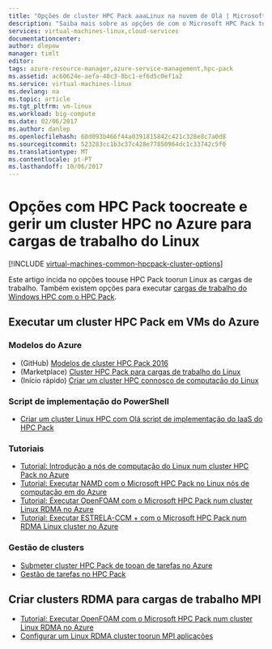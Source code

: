 ```yaml
---
title: "Opções de cluster HPC Pack aaaLinux na nuvem de Olá | Microsoft Docs"
description: "Saiba mais sobre as opções de com o Microsoft HPC Pack toocreate e gerir um Linux elevado desempenho computação em cluster (HPC) Olá em nuvem do Azure"
services: virtual-machines-linux,cloud-services
documentationcenter: 
author: dlepow
manager: timlt
editor: 
tags: azure-resource-manager,azure-service-management,hpc-pack
ms.assetid: ac60624e-aefa-40c3-8bc1-ef6d5c0ef1a2
ms.service: virtual-machines-linux
ms.devlang: na
ms.topic: article
ms.tgt_pltfrm: vm-linux
ms.workload: big-compute
ms.date: 02/06/2017
ms.author: danlep
ms.openlocfilehash: 60d093b466f44a0391815842c421c328e8c7a0d8
ms.sourcegitcommit: 523283cc1b3c37c428e77850964dc1c33742c5f0
ms.translationtype: MT
ms.contentlocale: pt-PT
ms.lasthandoff: 10/06/2017
---
```

# <a name="options-with-hpc-pack-toocreate-and-manage-an-hpc-cluster-in-azure-for-linux-workloads"></a>Opções com HPC Pack toocreate e gerir um cluster HPC no Azure para cargas de trabalho do Linux
[!INCLUDE [virtual-machines-common-hpcpack-cluster-options](../../../includes/virtual-machines-common-hpcpack-cluster-options.md)]

Este artigo incida no opções toouse HPC Pack toorun Linux as cargas de trabalho. Também existem opções para executar [cargas de trabalho do Windows HPC com o HPC Pack](../windows/hpcpack-cluster-options.md?toc=%2fazure%2fvirtual-machines%2fwindows%2ftoc.json).

## <a name="run-an-hpc-pack-cluster-in-azure-vms"></a>Executar um cluster HPC Pack em VMs do Azure
### <a name="azure-templates"></a>Modelos do Azure
* (GitHub) [Modelos de cluster HPC Pack 2016](https://github.com/MsHpcPack/HPCPack2016)
* (Marketplace) [Cluster HPC Pack para cargas de trabalho do Linux](https://azure.microsoft.com/marketplace/partners/microsofthpc/newclusterlinuxcn/)
* (Início rápido) [Criar um cluster HPC connosco de computação do Linux](https://github.com/Azure/azure-quickstart-templates/tree/master/create-hpc-cluster-linux-cn)

### <a name="powershell-deployment-script"></a>Script de implementação do PowerShell
* [Criar um cluster Linux HPC com Olá script de implementação do IaaS do HPC Pack](../windows/classic/hpcpack-cluster-powershell-script.md?toc=%2fazure%2fvirtual-machines%2flinux%2fclassic%2ftoc.json)

### <a name="tutorials"></a>Tutoriais
* [Tutorial: Introdução a nós de computação do Linux num cluster HPC Pack no Azure](classic/hpcpack-cluster.md?toc=%2fazure%2fvirtual-machines%2flinux%2fclassic%2ftoc.json)
* [Tutorial: Executar NAMD com o Microsoft HPC Pack no Linux nós de computação em do Azure](classic/hpcpack-cluster-namd.md?toc=%2fazure%2fvirtual-machines%2flinux%2fclassic%2ftoc.json)
* [Tutorial: Executar OpenFOAM com o Microsoft HPC Pack num cluster Linux RDMA no Azure](classic/hpcpack-cluster-openfoam.md?toc=%2fazure%2fvirtual-machines%2flinux%2fclassic%2ftoc.json)
* [Tutorial: Executar ESTRELA-CCM + com o Microsoft HPC Pack num RDMA Linux cluster no Azure](classic/hpcpack-cluster-starccm.md?toc=%2fazure%2fvirtual-machines%2flinux%2fclassic%2ftoc.json)

### <a name="cluster-management"></a>Gestão de clusters
* [Submeter cluster HPC Pack de tooan de tarefas no Azure](../windows/hpcpack-cluster-submit-jobs.md?toc=%2fazure%2fvirtual-machines%2fwindows%2ftoc.json)
* [Gestão de tarefas no HPC Pack](https://technet.microsoft.com/library/jj899585.aspx)

## <a name="create-rdma-clusters-for-mpi-workloads"></a>Criar clusters RDMA para cargas de trabalho MPI
* [Tutorial: Executar OpenFOAM com o Microsoft HPC Pack num cluster Linux RDMA no Azure](classic/hpcpack-cluster-openfoam.md?toc=%2fazure%2fvirtual-machines%2flinux%2fclassic%2ftoc.json)
* [Configurar um Linux RDMA cluster toorun MPI aplicações](classic/rdma-cluster.md?toc=%2fazure%2fvirtual-machines%2flinux%2fclassic%2ftoc.json)

